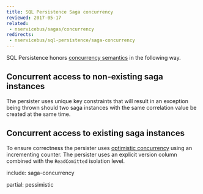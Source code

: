 ```yaml
---
title: SQL Persistence Saga concurrency
reviewed: 2017-05-17
related:
 - nservicebus/sagas/concurrency
redirects:
 - nservicebus/sql-persistence/saga-concurrency
---
```


SQL Persistence honors [concurrency semantics](/nservicebus/sagas/concurrency.md) in the following way.


## Concurrent access to non-existing saga instances

The persister uses unique key constraints that will result in an exception being thrown should two saga instances with the same correlation value be created at the same time.


## Concurrent access to existing saga instances



To ensure correctness the persister uses [optimistic concurrency](https://en.wikipedia.org/wiki/Optimistic_concurrency_control) using an incrementing counter. The persister uses an explicit version column combined with the `ReadComitted` isolation level.

include: saga-concurrency

partial: pessimistic


